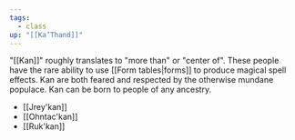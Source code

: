 ```yaml
---
tags:
  - class
up: "[[Ka’Thand]]"
---
```

"[[Kan]]" roughly translates to "more than" or "center of". These people have the rare ability to use [[Form tables|forms]] to produce magical spell effects. Kan are both feared and respected by the otherwise mundane populace. Kan can be born to people of any ancestry. 

- [[Jrey'kan]] 
- [[Ohntac'kan]] 
- [[Ruk'kan]] 